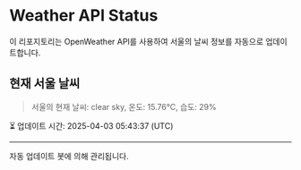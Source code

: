 
# Weather API Status

이 리포지토리는 OpenWeather API를 사용하여 서울의 날씨 정보를 자동으로 업데이트합니다.

## 현재 서울 날씨
> 서울의 현재 날씨: clear sky, 온도: 15.76°C, 습도: 29%

⏳ 업데이트 시간: 2025-04-03 05:43:37 (UTC)

---
자동 업데이트 봇에 의해 관리됩니다.
